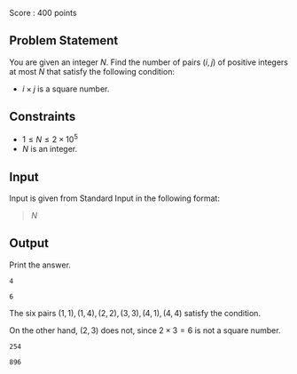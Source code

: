 Score : $400$ points

## Problem Statement

You are given an integer $N$. Find the number of pairs $(i,j)$ of positive integers at most $N$ that satisfy the following condition:

- $i \times j$ is a square number.

## Constraints

- $1 \le N \le 2 \times 10^5$
- $N$ is an integer.

## Input

Input is given from Standard Input in the following format:

> $N$

## Output

Print the answer.

```input1
4
```

```output1
6
```

The six pairs $(1,1),(1,4),(2,2),(3,3),(4,1),(4,4)$ satisfy the condition.

On the other hand, $(2,3)$ does not, since $2 \times 3 =6$ is not a square number.

```input2
254
```

```output2
896
```